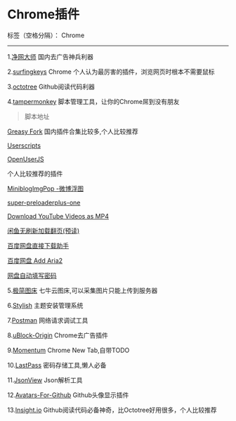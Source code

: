﻿# Chrome插件

标签（空格分隔）： Chrome

---

1.[净网大师](https://chrome.google.com/webstore/detail/%E5%87%80%E7%BD%91%E5%A4%A7%E5%B8%88%E6%8F%92%E4%BB%B6%E7%89%88%E2%80%94%E2%80%94%E6%9C%80%E5%A5%BD%E7%94%A8%E7%9A%84%E5%B9%BF%E5%91%8A%E6%8B%A6%E6%88%AA%E7%A5%9E%E5%99%A8/hlbemiiemimimkoidinfdiabbibgaljl?utm_source=chrome-app-launcher-info-dialog)    国内去广告神兵利器    

2.[surfingkeys](https://chrome.google.com/webstore/detail/surfingkeys/gfbliohnnapiefjpjlpjnehglfpaknnc?utm_source=chrome-app-launcher-info-dialog)  Chrome 个人认为最厉害的插件，浏览网页时根本不需要鼠标

3.[octotree](https://chrome.google.com/webstore/detail/octotree/bkhaagjahfmjljalopjnoealnfndnagc?utm_source=chrome-app-launcher-info-dialog)  Github阅读代码利器

4.[tampermonkey](https://chrome.google.com/webstore/detail/tampermonkey/dhdgffkkebhmkfjojejmpbldmpobfkfo?utm_source=chrome-app-launcher-info-dialog)  脚本管理工具，让你的Chrome屌到没有朋友
> 脚本地址

[Greasy Fork](https://greasyfork.org/zh-CN) 国内插件合集比较多,个人比较推荐

[Userscripts](http://userscripts-mirror.org/)

[OpenUserJS](https://openuserjs.org/)

个人比较推荐的插件

[MiniblogImgPop -微博浮图](https://greasyfork.org/scripts/4233-miniblogimgpop-%E5%BE%AE%E5%8D%9A%E6%B5%AE%E5%9B%BE/code/MiniblogImgPop%20-%20%E5%BE%AE%E5%8D%9A%E6%B5%AE%E5%9B%BE.user.js)

[super-preloaderplus-one](https://greasyfork.org/zh-CN/scripts/10433-super-preloaderplus-one)

[Download YouTube Videos as MP4](https://greasyfork.org/zh-CN/scripts/1317-download-youtube-videos-as-mp4)

[闲鱼无刷新加载翻页(预读)](https://greasyfork.org/zh-CN/scripts/26048-%E9%97%B2%E9%B1%BC%E6%97%A0%E5%88%B7%E6%96%B0%E5%8A%A0%E8%BD%BD%E7%BF%BB%E9%A1%B5-%E9%A2%84%E8%AF%BB)

[百度网盘直接下载助手](https://greasyfork.org/zh-CN/scripts/23635-%E7%99%BE%E5%BA%A6%E7%BD%91%E7%9B%98%E7%9B%B4%E6%8E%A5%E4%B8%8B%E8%BD%BD%E5%8A%A9%E6%89%8B)

[百度网盘 Add Aria2](https://greasyfork.org/zh-CN/scripts/8204-%E7%99%BE%E5%BA%A6%E7%BD%91%E7%9B%98-add-aria2)

[网盘自动填写密码](https://greasyfork.org/zh-CN/scripts/13463-%E7%BD%91%E7%9B%98%E8%87%AA%E5%8A%A8%E5%A1%AB%E5%86%99%E5%AF%86%E7%A0%81-%E5%A2%9E%E5%BC%BA%E7%89%88)

5.[极简图床](https://chrome.google.com/webstore/detail/heebflcbemenefckkgfnnklbhdbdkagg?utm_source=chrome-app-launcher-info-dialog)   七牛云图床,可以采集图片只能上传到服务器

6.[Stylish](https://chrome.google.com/webstore/detail/heebflcbemenefckkgfnnklbhdbdkagg?utm_source=chrome-app-launcher-info-dialog)    主题安装管理系统

7.[Postman](https://chrome.google.com/webstore/detail/postman/fhbjgbiflinjbdggehcddcbncdddomop?utm_source=chrome-app-launcher-info-dialog)    网络请求调试工具

8.[uBlock-Origin](https://chrome.google.com/webstore/detail/ublock-origin/cjpalhdlnbpafiamejdnhcphjbkeiagm?utm_source=chrome-app-launcher-info-dialog)    Chrome去广告插件

9.[Momentum](https://chrome.google.com/webstore/detail/momentum/laookkfknpbbblfpciffpaejjkokdgca?utm_source=chrome-app-launcher-info-dialog)  Chrome New Tab,自带TODO

10.[LastPass](https://chrome.google.com/webstore/detail/hdokiejnpimakedhajhdlcegeplioahd?utm_source=chrome-app-launcher-info-dialog)  密码存储工具,懒人必备

11.[JsonView](https://chrome.google.com/webstore/detail/jsonview/chklaanhfefbnpoihckbnefhakgolnmc?utm_source=chrome-app-launcher-info-dialog)  Json解析工具

12.[Avatars-For-Github](https://chrome.google.com/webstore/detail/avatars-for-github/pgjmdbklnfklcjfbonjfkdhaonlfogbb?utm_source=chrome-app-launcher-info-dialog) Github头像显示插件

13.[Insight.io](https://chrome.google.com/webstore/detail/insightio-for-github/pmhfgjjhhomfplgmbalncpcohgeijonh/related)  Github阅读代码必备神奇，比Octotree好用很多，个人比较推荐
